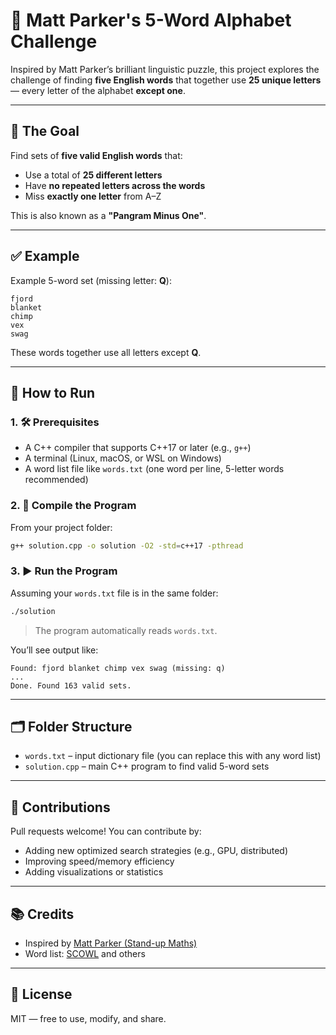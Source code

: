 # 🧩 Matt Parker's 5-Word Alphabet Challenge

Inspired by Matt Parker’s brilliant linguistic puzzle, this project explores the challenge of finding **five English words** that together use **25 unique letters** — every letter of the alphabet **except one**.

---

## 🎯 The Goal

Find sets of **five valid English words** that:
- Use a total of **25 different letters**
- Have **no repeated letters across the words**
- Miss **exactly one letter** from A–Z

This is also known as a **"Pangram Minus One"**.

---

## ✅ Example

Example 5-word set (missing letter: **Q**):

```
fjord
blanket
chimp
vex
swag
```

These words together use all letters except **Q**.

---

## 🚀 How to Run

### 1. 🛠️ Prerequisites

- A C++ compiler that supports C++17 or later (e.g., `g++`)
- A terminal (Linux, macOS, or WSL on Windows)
- A word list file like `words.txt` (one word per line, 5-letter words recommended)

### 2. 🧾 Compile the Program

From your project folder:

```bash
g++ solution.cpp -o solution -O2 -std=c++17 -pthread
```

### 3. ▶️ Run the Program

Assuming your `words.txt` file is in the same folder:

```bash
./solution
```

> The program automatically reads `words.txt`.

You’ll see output like:

```
Found: fjord blanket chimp vex swag (missing: q)
...
Done. Found 163 valid sets.
```

---

## 🗂️ Folder Structure

- `words.txt` – input dictionary file (you can replace this with any word list)
- `solution.cpp` – main C++ program to find valid 5-word sets

---

## 🤝 Contributions

Pull requests welcome! You can contribute by:
- Adding new optimized search strategies (e.g., GPU, distributed)
- Improving speed/memory efficiency
- Adding visualizations or statistics

---

## 📚 Credits

- Inspired by [Matt Parker (Stand-up Maths)](https://www.youtube.com/user/standupmaths)
- Word list: [SCOWL](http://wordlist.aspell.net/) and others

---

## 🧩 License

MIT — free to use, modify, and share.
